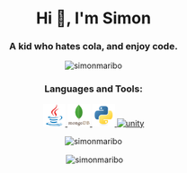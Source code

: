 <h1 align="center">Hi 👋, I'm Simon</h1>
<h3 align="center">A kid who hates cola, and enjoy code.</h3>

<p align="center"> <img src="https://komarev.com/ghpvc/?username=simonmaribo&label=Profile%20Views&color=28a0dc&style=flat" alt="simonmaribo" /> </p>

<h3 align="center">Languages and Tools:</h3>
<p align="center"> <a href="https://www.java.com" target="_blank"> <img src="https://raw.githubusercontent.com/devicons/devicon/master/icons/java/java-original.svg" alt="java" width="40" height="40"/> </a> <a href="https://www.mongodb.com/" target="_blank"> <img src="https://raw.githubusercontent.com/devicons/devicon/master/icons/mongodb/mongodb-original-wordmark.svg" alt="mongodb" width="40" height="40"/> </a> <a href="https://www.python.org" target="_blank"> <img src="https://raw.githubusercontent.com/devicons/devicon/master/icons/python/python-original.svg" alt="python" width="40" height="40"/> </a> <a href="https://unity.com/" target="_blank"> <img src="https://www.vectorlogo.zone/logos/unity3d/unity3d-icon.svg" alt="unity" width="40" height="40"/> </a> </p>

<p align="center"><img align="center" src="https://github-readme-stats.vercel.app/api/top-langs?username=simonmaribo&show_icons=true&theme=dark&title_color=28a0dc&hide_border=true&locale=en&layout=compact" alt="simonmaribo" /></p>

<p align="center">&nbsp;<img align="center" src="https://github-readme-stats.vercel.app/api?username=simonmaribo&show_icons=true&theme=dark&title_color=28a0dc&hide_border=true&locale=en" alt="simonmaribo" /></p>
